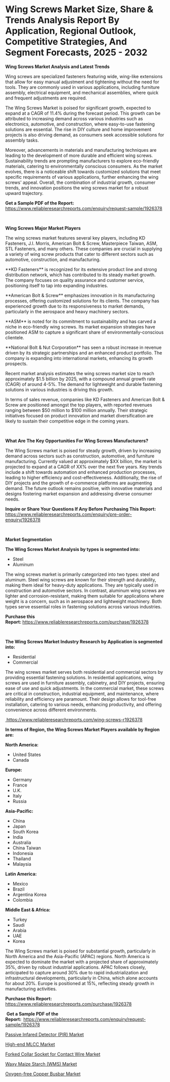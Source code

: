 <p><h1>Wing Screws Market Size, Share & Trends Analysis Report By Application, Regional Outlook, Competitive Strategies, And Segment Forecasts, 2025 - 2032</h1></p><p><strong>Wing Screws Market Analysis and Latest Trends</strong></p>
<p><p>Wing screws are specialized fasteners featuring wide, wing-like extensions that allow for easy manual adjustment and tightening without the need for tools. They are commonly used in various applications, including furniture assembly, electrical equipment, and mechanical assemblies, where quick and frequent adjustments are required.</p><p>The Wing Screws Market is poised for significant growth, expected to expand at a CAGR of 11.4% during the forecast period. This growth can be attributed to increasing demand across various industries such as electronics, automotive, and construction, where easy-to-use fastening solutions are essential. The rise in DIY culture and home improvement projects is also driving demand, as consumers seek accessible solutions for assembly tasks. </p><p>Moreover, advancements in materials and manufacturing techniques are leading to the development of more durable and efficient wing screws. Sustainability trends are prompting manufacturers to explore eco-friendly materials, catering to environmentally conscious consumers. As the market evolves, there is a noticeable shift towards customized solutions that meet specific requirements of various applications, further enhancing the wing screws' appeal. Overall, the combination of industrial growth, consumer trends, and innovation positions the wing screws market for a robust upward trajectory.</p></p>
<p><strong>Get a Sample PDF of the Report:&nbsp;</strong> <a href="https://www.reliableresearchreports.com/enquiry/request-sample/1926378?utm_campaign=83&utm_medium=2&utm_source=Github&utm_content=ia&utm_term=28032025&utm_id=wing-screws">https://www.reliableresearchreports.com/enquiry/request-sample/1926378</a></p>
<p>&nbsp;</p>
<p><strong>Wing Screws Major Market Players</strong></p>
<p><p>The wing screws market features several key players, including KD Fasteners, J.I. Morris, American Bolt & Screw, Masterpiece Taiwan, ASM, STL Fasteners, and many others. These companies are crucial in supplying a variety of wing screw products that cater to different sectors such as automotive, construction, and manufacturing.</p><p>**KD Fasteners** is recognized for its extensive product line and strong distribution network, which has contributed to its steady market growth. The company focuses on quality assurance and customer service, positioning itself to tap into expanding industries.</p><p>**American Bolt & Screw** emphasizes innovation in its manufacturing processes, offering customized solutions for its clients. The company has experienced growth due to its responsiveness to market demands, particularly in the aerospace and heavy machinery sectors.</p><p>**ASM** is noted for its commitment to sustainability and has carved a niche in eco-friendly wing screws. Its market expansion strategies have positioned ASM to capture a significant share of environmentally-conscious clientele.</p><p>**National Bolt & Nut Corporation** has seen a robust increase in revenue driven by its strategic partnerships and an enhanced product portfolio. The company is expanding into international markets, enhancing its growth prospects.</p><p>Recent market analysis estimates the wing screws market size to reach approximately $1.5 billion by 2025, with a compound annual growth rate (CAGR) of around 4-5%. The demand for lightweight and durable fastening solutions in various industries is driving this growth. </p><p>In terms of sales revenue, companies like KD Fasteners and American Bolt & Screw are positioned amongst the top players, with reported revenues ranging between $50 million to $100 million annually. Their strategic initiatives focused on product innovation and market diversification are likely to sustain their competitive edge in the coming years.</p></p>
<p>&nbsp;</p>
<p><strong>What Are The Key Opportunities For Wing Screws Manufacturers?</strong></p>
<p><p>The Wing Screws market is poised for steady growth, driven by increasing demand across sectors such as construction, automotive, and furniture manufacturing. Currently valued at approximately $XX billion, the market is projected to expand at a CAGR of XX% over the next five years. Key trends include a shift towards automation and enhanced production processes, leading to higher efficiency and cost-effectiveness. Additionally, the rise of DIY projects and the growth of e-commerce platforms are augmenting demand. The future outlook remains positive, with innovative materials and designs fostering market expansion and addressing diverse consumer needs.</p></p>
<p><strong>Inquire or Share Your Questions If Any Before Purchasing This Report:</strong> <a href="https://www.reliableresearchreports.com/enquiry/pre-order-enquiry/1926378?utm_campaign=83&utm_medium=2&utm_source=Github&utm_content=ia&utm_term=28032025&utm_id=wing-screws">https://www.reliableresearchreports.com/enquiry/pre-order-enquiry/1926378</a></p>
<p>&nbsp;</p>
<p><strong>Market Segmentation</strong></p>
<p><strong>The Wing Screws Market Analysis by types is segmented into:</strong></p>
<p><ul><li>Steel</li><li>Aluminum</li></ul></p>
<p><p>The wing screws market is primarily categorized into two types: steel and aluminum. Steel wing screws are known for their strength and durability, making them ideal for heavy-duty applications. They are typically used in construction and automotive sectors. In contrast, aluminum wing screws are lighter and corrosion-resistant, making them suitable for applications where weight is a concern, such as in aerospace and lightweight machinery. Both types serve essential roles in fastening solutions across various industries.</p></p>
<p><strong>Purchase this Report:&nbsp;</strong><a href="https://www.reliableresearchreports.com/purchase/1926378?utm_campaign=83&utm_medium=2&utm_source=Github&utm_content=ia&utm_term=28032025&utm_id=wing-screws">https://www.reliableresearchreports.com/purchase/1926378</a></p>
<p>&nbsp;</p>
<p><strong>The Wing Screws Market Industry Research by Application is segmented into:</strong></p>
<p><ul><li>Residential</li><li>Commercial</li></ul></p>
<p><p>The wing screws market serves both residential and commercial sectors by providing essential fastening solutions. In residential applications, wing screws are used in furniture assembly, cabinetry, and DIY projects, ensuring ease of use and quick adjustments. In the commercial market, these screws are critical in construction, industrial equipment, and maintenance, where reliability and efficiency are paramount. Their design allows for tool-free installation, catering to various needs, enhancing productivity, and offering convenience across different environments.</p></p>
<p><a href="https://www.reliableresearchreports.com/wing-screws-r1926378?utm_campaign=83&utm_medium=2&utm_source=Github&utm_content=ia&utm_term=28032025&utm_id=wing-screws">&nbsp;https://www.reliableresearchreports.com/wing-screws-r1926378</a></p>
<p><strong>In terms of Region, the Wing Screws Market Players available by Region are:</strong></p>
<p>
    <p> <strong> North America: </strong>
        <ul>
            <li>United States</li>
            <li>Canada</li>
        </ul>
        </p> 
    <p> <strong> Europe: </strong>
        <ul>
            <li>Germany</li>
            <li>France</li>
            <li>U.K.</li>
            <li>Italy</li>
            <li>Russia</li>
        </ul>
        </p> 
    <p> <strong> Asia-Pacific: </strong>
        <ul>
            <li>China</li>
            <li>Japan</li>
            <li>South Korea</li>
            <li>India</li>
            <li>Australia</li>
            <li>China Taiwan</li>
            <li>Indonesia</li>
            <li>Thailand</li>
            <li>Malaysia</li>
        </ul>
        </p> 
    <p> <strong> Latin America: </strong>
        <ul>
            <li>Mexico</li>
            <li>Brazil</li>
            <li>Argentina Korea</li>
            <li>Colombia</li>
        </ul>
        </p> 
    <p> <strong> Middle East & Africa: </strong>
        <ul>
            <li>Turkey</li>
            <li>Saudi</li>
            <li>Arabia</li>
            <li>UAE</li>
            <li>Korea</li>
        </ul>
    </p>
    </p>
<p><p>The Wing Screws market is poised for substantial growth, particularly in North America and the Asia-Pacific (APAC) regions. North America is expected to dominate the market with a projected share of approximately 35%, driven by robust industrial applications. APAC follows closely, anticipated to capture around 30% due to rapid industrialization and infrastructural developments, particularly in China, which alone accounts for about 20%. Europe is positioned at 15%, reflecting steady growth in manufacturing activities.</p></p>
<p><strong>Purchase this Report: </strong><a href="https://www.reliableresearchreports.com/purchase/1926378?utm_campaign=83&utm_medium=2&utm_source=Github&utm_content=ia&utm_term=28032025&utm_id=wing-screws">https://www.reliableresearchreports.com/purchase/1926378</a></p>
<p>&nbsp;<strong>Get a Sample PDF of the Report:&nbsp;&nbsp;</strong><a href="https://www.reliableresearchreports.com/enquiry/request-sample/1926378?utm_campaign=83&utm_medium=2&utm_source=Github&utm_content=ia&utm_term=28032025&utm_id=wing-screws">https://www.reliableresearchreports.com/enquiry/request-sample/1926378</a></p>
<p><strong></strong></p>
<p><p><a href="https://github.com/nontoengolo/Market-Research-Report-List-1/blob/main/passive-infared-detector-pir-market.md?utm_campaign=83&utm_medium=2&utm_source=Github&utm_content=ia&utm_term=28032025&utm_id=wing-screws">Passive Infared Detector (PIR) Market</a></p><p><a href="https://github.com/avikalitesjj/Market-Research-Report-List-1/blob/main/high-end-mlcc-market.md?utm_campaign=83&utm_medium=2&utm_source=Github&utm_content=ia&utm_term=28032025&utm_id=wing-screws">High-end MLCC Market</a></p><p><a href="https://github.com/shefikagbons/Market-Research-Report-List-1/blob/main/forked-collar-socket-for-contact-wire-market.md?utm_campaign=83&utm_medium=2&utm_source=Github&utm_content=ia&utm_term=28032025&utm_id=wing-screws">Forked Collar Socket for Contact Wire Market</a></p><p><a href="https://github.com/ceneabiruk11/Market-Research-Report-List-1/blob/main/waxy-maize-starch-wms-market.md?utm_campaign=83&utm_medium=2&utm_source=Github&utm_content=ia&utm_term=28032025&utm_id=wing-screws">Waxy Maize Starch (WMS) Market</a></p><p><a href="https://github.com/pomasifilo/Market-Research-Report-List-1/blob/main/oxygen-free-copper-busbar-market.md?utm_campaign=83&utm_medium=2&utm_source=Github&utm_content=ia&utm_term=28032025&utm_id=wing-screws">Oxygen-free Copper Busbar Market</a></p></p>